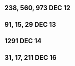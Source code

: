 238, 560, 973 DEC 12
--------------------

91, 15, 29    DEC 13
--------------------

1291          DEC 14
--------------------

31, 17, 211   DEC 16
--------------------
